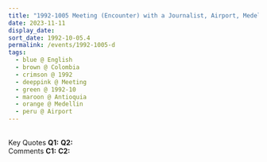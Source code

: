 ```yaml
---
title: "1992-1005 Meeting (Encounter) with a Journalist, Airport, Medellin, Antioquia, Colombia"
date: 2023-11-11
display_date: 
sort_date: 1992-10-05.4
permalink: /events/1992-1005-d
tags:
  - blue @ English
  - brown @ Colombia
  - crimson @ 1992
  - deeppink @ Meeting
  - green @ 1992-10
  - maroon @ Antioquia
  - orange @ Medellin
  - peru @ Airport
---
```


<br>

<wave-list>
  <list-title color="DarkSeaGreen" width="55">Key Quotes</list-title>
  <list-item color="BlanchedAlmond" width="280"><b>Q1:</b> <i></i></list-item>
  <list-item color="Lavender" width="280"><b>Q2:</b> <i></i></list-item>
</wave-list>

<br>

<wave-list>
  <list-title color="DarkSeaGreen" width="55">Comments</list-title>
  <list-item color="BlanchedAlmond" width="280"><b>C1:</b> <i></i></list-item>
  <list-item color="Lavender" width="280"><b>C2:</b> <i></i></list-item>
</wave-list>
